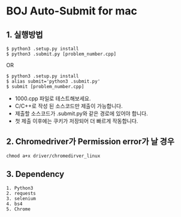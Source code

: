 BOJ Auto-Submit for mac
=====================

## 1. 실행방법

```
$ python3 .setup.py install
$ python3 .submit.py [problem_number.cpp]
```	
OR
```
$ python3 .setup.py install
$ alias submit='python3 .submit.py'
$ submit [problem_number.cpp]
```

* 1000.cpp 파일로 테스트해보세요.
* C/C++로 작성 된 소스코드만 제출이 가능합니다.
* 제출할 소스코드가 .submit.py와 같은 경로에 있어야 합니다.
* 첫 제출 이후에는 쿠키가 저장되어 더 빠르게 작동합니다.

## 2. Chromedriver가 Permission error가 날 경우

```
chmod a+x driver/chromedirver_linux
```

## 3. Dependency
	1. Python3
	2. requests
	3. selenium
	4. bs4
	5. Chrome
